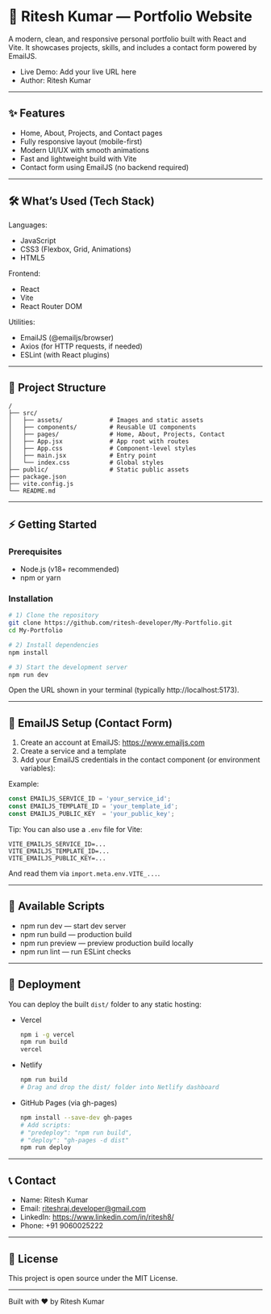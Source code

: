 # 🚀 Ritesh Kumar — Portfolio Website

A modern, clean, and responsive personal portfolio built with React and Vite. It showcases projects, skills, and includes a contact form powered by EmailJS.

- Live Demo: Add your live URL here
- Author: Ritesh Kumar

---

## ✨ Features

- Home, About, Projects, and Contact pages
- Fully responsive layout (mobile-first)
- Modern UI/UX with smooth animations
- Fast and lightweight build with Vite
- Contact form using EmailJS (no backend required)

---

## 🛠️ What’s Used (Tech Stack)

Languages:
- JavaScript
- CSS3 (Flexbox, Grid, Animations)
- HTML5

Frontend:
- React
- Vite
- React Router DOM

Utilities:
- EmailJS (@emailjs/browser)
- Axios (for HTTP requests, if needed)
- ESLint (with React plugins)

---

## 📂 Project Structure

```
/
├── src/
│   ├── assets/             # Images and static assets
│   ├── components/         # Reusable UI components
│   ├── pages/              # Home, About, Projects, Contact
│   ├── App.jsx             # App root with routes
│   ├── App.css             # Component-level styles
│   ├── main.jsx            # Entry point
│   └── index.css           # Global styles
├── public/                 # Static public assets
├── package.json
├── vite.config.js
└── README.md
```

---

## ⚡ Getting Started

### Prerequisites
- Node.js (v18+ recommended)
- npm or yarn

### Installation
```bash
# 1) Clone the repository
git clone https://github.com/ritesh-developer/My-Portfolio.git
cd My-Portfolio

# 2) Install dependencies
npm install

# 3) Start the development server
npm run dev
```

Open the URL shown in your terminal (typically http://localhost:5173).

---

## 📧 EmailJS Setup (Contact Form)

1) Create an account at EmailJS: https://www.emailjs.com  
2) Create a service and a template  
3) Add your EmailJS credentials in the contact component (or environment variables):

Example:
```js
const EMAILJS_SERVICE_ID = 'your_service_id';
const EMAILJS_TEMPLATE_ID = 'your_template_id';
const EMAILJS_PUBLIC_KEY  = 'your_public_key';
```

Tip: You can also use a `.env` file for Vite:
```
VITE_EMAILJS_SERVICE_ID=...
VITE_EMAILJS_TEMPLATE_ID=...
VITE_EMAILJS_PUBLIC_KEY=...
```

And read them via `import.meta.env.VITE_...`.

---

## 📜 Available Scripts

- npm run dev — start dev server
- npm run build — production build
- npm run preview — preview production build locally
- npm run lint — run ESLint checks

---

## 🚀 Deployment

You can deploy the built `dist/` folder to any static hosting:

- Vercel
  ```bash
  npm i -g vercel
  npm run build
  vercel
  ```

- Netlify
  ```bash
  npm run build
  # Drag and drop the dist/ folder into Netlify dashboard
  ```

- GitHub Pages (via gh-pages)
  ```bash
  npm install --save-dev gh-pages
  # Add scripts:
  # "predeploy": "npm run build",
  # "deploy": "gh-pages -d dist"
  npm run deploy
  ```

---

## 📞 Contact

- Name: Ritesh Kumar
- Email: riteshraj.developer@gmail.com
- LinkedIn: https://www.linkedin.com/in/ritesh8/
- Phone: +91 9060025222

---

## 📝 License

This project is open source under the MIT License.

---

Built with ❤️ by Ritesh Kumar
